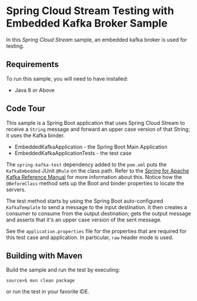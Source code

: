 Spring Cloud Stream Testing with Embedded Kafka Broker Sample
=============================

In this *Spring Cloud Stream* sample, an embedded kafka broker is used for testing.

## Requirements

To run this sample, you will need to have installed:

* Java 8 or Above

## Code Tour

This sample is a Spring Boot application that uses Spring Cloud Stream to receive a `String` message and forward an upper case version of that String; it uses the Kafka binder.

* EmbeddedKafkaApplication - the Spring Boot Main Application
* EmbeddedKafkaApplicationTests - the test case

The `spring-kafka-test` dependency added to the `pom.xml` puts the `KafkaEmbedded` JUnit `@Rule` on the class path.
Refer to the [Spring for Apache Kafka Reference Manual](http://docs.spring.io/spring-kafka/reference/htmlsingle/#testing) for more information about this.
Notice how the `@BeforeClass` method sets up the Boot and binder properties to locate the servers.


The test method starts by using the Spring Boot auto-configured `KafkaTemplate` to send a message to the input destination.
It then creates a consumer to consume from the output destination; gets the output message and asserts that it's an upper case version of the sent message.

See the `application.properties` file for the properties that are required for this test case and application.
In particular, `raw` header mode is used.

## Building with Maven

Build the sample and run the test by executing:

	source>$ mvn clean package

or run the test in your favorite IDE.

